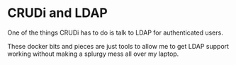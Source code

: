 # CRUDi and LDAP

One of the things CRUDi has to do is talk to LDAP for authenticated users.

These docker bits and pieces are just tools to allow me to get LDAP
support working without making a splurgy mess all over my laptop.
